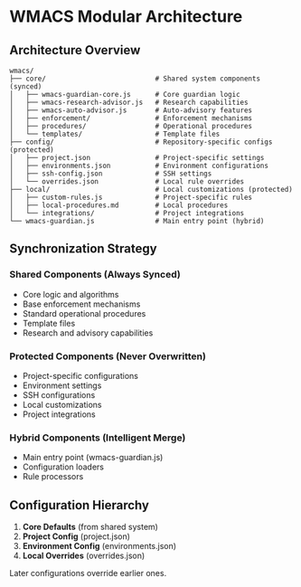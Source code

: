 # WMACS Modular Architecture

## Architecture Overview

```
wmacs/
├── core/                           # Shared system components (synced)
│   ├── wmacs-guardian-core.js      # Core guardian logic
│   ├── wmacs-research-advisor.js   # Research capabilities
│   ├── wmacs-auto-advisor.js       # Auto-advisory features
│   ├── enforcement/                # Enforcement mechanisms
│   ├── procedures/                 # Operational procedures
│   └── templates/                  # Template files
├── config/                         # Repository-specific configs (protected)
│   ├── project.json                # Project-specific settings
│   ├── environments.json           # Environment configurations
│   ├── ssh-config.json             # SSH settings
│   └── overrides.json              # Local rule overrides
├── local/                          # Local customizations (protected)
│   ├── custom-rules.js             # Project-specific rules
│   ├── local-procedures.md         # Local procedures
│   └── integrations/               # Project integrations
└── wmacs-guardian.js               # Main entry point (hybrid)
```

## Synchronization Strategy

### Shared Components (Always Synced)
- Core logic and algorithms
- Base enforcement mechanisms
- Standard operational procedures
- Template files
- Research and advisory capabilities

### Protected Components (Never Overwritten)
- Project-specific configurations
- Environment settings
- SSH configurations
- Local customizations
- Project integrations

### Hybrid Components (Intelligent Merge)
- Main entry point (wmacs-guardian.js)
- Configuration loaders
- Rule processors

## Configuration Hierarchy

1. **Core Defaults** (from shared system)
2. **Project Config** (project.json)
3. **Environment Config** (environments.json)
4. **Local Overrides** (overrides.json)

Later configurations override earlier ones.
